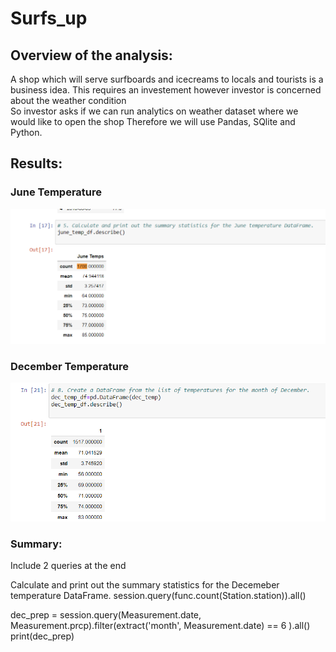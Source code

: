 # Surfs_up

## Overview of the analysis:

A shop which will serve surfboards and icecreams to locals and tourists is a business idea. 
This requires an investement however investor is concerned about the weather condition  
So investor asks if we can run analytics on weather dataset where we would like to open the shop
Therefore we will use Pandas, SQlite and Python.

## Results: 

### June Temperature
![](Images/june_temp_df.png)


### December Temperature
![](Images/dec_temp_df.png)



### Summary: 
Include 2 queries at the end 

Calculate and print out the summary statistics for the Decemeber temperature DataFrame.
session.query(func.count(Station.station)).all()

dec_prep =  session.query(Measurement.date, Measurement.prcp).filter(extract('month', Measurement.date) == 6 ).all()
print(dec_prep)
